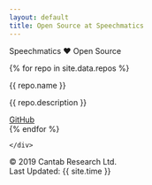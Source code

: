 ```yaml
---
layout: default
title: Open Source at Speechmatics
---
```


<section class="hero is-medium is-dark">
  <div class="hero-body">
    <div class="container">
      <p class="title is-1">
        Speechmatics ❤  Open Source
      </p>
    </div>
  </div>
</section>

<section class="section">
  <div class="container">
    <div class="tile is-ancestor">

{% for repo in site.data.repos %}
      <div class="tile is-parent is-4">
        <article class="tile is-child notification">
          <p class="title">
            {{ repo.name }}
            <span class="icon is-medium is-pulled-right"><i class="devicon-{{ repo.language }}-plain"></i></span>
          </p>
          <p class="subtitle">{{ repo.description }}</p>
          <a class="button" href="https://github.com/speechmatics/{{ repo.name }}">GitHub</a>
        </article>
      </div>
{% endfor %}

    </div>
  </div>
</section>

<footer class="footer">
  <div class="container">
    <div class="content is-size-7">
      <div class="has-text-left">
        &copy; 2019 Cantab Research Ltd.
        <div class="is-pulled-right">
        Last Updated: {{ site.time }}
        </div>
      </div>
    </div>
  </div>
</footer>
